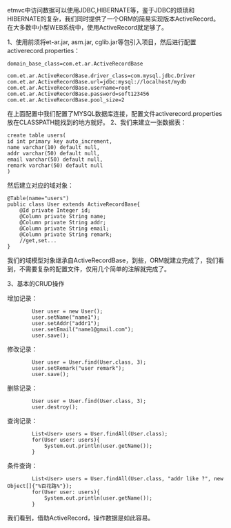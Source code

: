 etmvc中访问数据可以使用JDBC,HIBERNATE等，鉴于JDBC的烦琐和HIBERNATE的复杂，我们同时提供了一个ORM的简易实现版本ActiveRecord。在大多数中小型WEB系统中，使用ActiveRecord就足够了。

1、使用前须将et-ar.jar, asm.jar, cglib.jar等包引入项目，然后进行配置activerecord.properties：

```
domain_base_class=com.et.ar.ActiveRecordBase

com.et.ar.ActiveRecordBase.driver_class=com.mysql.jdbc.Driver
com.et.ar.ActiveRecordBase.url=jdbc:mysql://localhost/mydb
com.et.ar.ActiveRecordBase.username=root
com.et.ar.ActiveRecordBase.password=soft123456
com.et.ar.ActiveRecordBase.pool_size=2
```
在上面配置中我们配置了MYSQL数据库连接，配置文件activerecord.properties放在CLASSPATH能找到的地方就好。
2、我们来建立一张数据表：
```
create table users(
id int primary key auto_increment,
name varchar(10) default null,
addr varchar(50) default null,
email varchar(50) default null,
remark varchar(50) default null
)
```

然后建立对应的域对象：

```
@Table(name="users")
public class User extends ActiveRecordBase{
    @Id private Integer id;
    @Column private String name;
    @Column private String addr;
    @Column private String email;
    @Column private String remark;
    //get,set...
}
```
我们的域模型对象继承自ActiveRecordBase，到些，ORM就建立完成了，我们看到，不需要复杂的配置文件，仅用几个简单的注解就完成了。

3、基本的CRUD操作

增加记录：
```
        User user = new User();
        user.setName("name1");
        user.setAddr("addr1");
        user.setEmail("name1@gmail.com");
        user.save();
```
修改记录：
```
        User user = User.find(User.class, 3);
        user.setRemark("user remark");
        user.save();
```

删除记录：

```
        User user = User.find(User.class, 3);
        user.destroy();
```

查询记录：
```
        List<User> users = User.findAll(User.class);
        for(User user: users){
            System.out.println(user.getName());
        }
```

条件查询：
```
        List<User> users = User.findAll(User.class, "addr like ?", new Object[]{"%百花路%"});
        for(User user: users){
            System.out.println(user.getName());
        }
```
我们看到，借助ActiveRecord，操作数据是如此容易。
